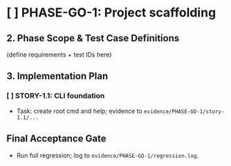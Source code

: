 # [ ] PHASE-GO-1: Project scaffolding

## 2. Phase Scope & Test Case Definitions
(define requirements + test IDs here)

## 3. Implementation Plan
### [ ] STORY-1.1: CLI foundation
- Task: create root cmd and help; evidence to `evidence/PHASE-GO-1/story-1.1/...`

## Final Acceptance Gate
- Run full regression; log to `evidence/PHASE-GO-1/regression.log`.

